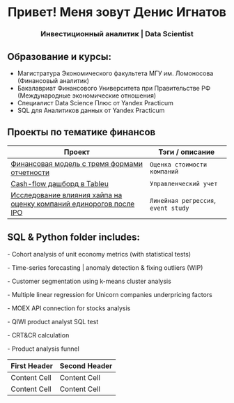 <div id="header" align="center">
    <h1>Привет! Меня зовут Денис Игнатов</h1>
    <h3>Инвестиционный аналитик | Data Scientist</h3>
</div>

## Образование и курсы:
- Магистратура Экономического факультета МГУ им. Ломоносова (Финансовый аналитик)
- Бакалавриат Финансового Университета при Правительстве РФ (Международные экономические отношения)
- Специалист Data Science Плюс от Yandex Practicum 
- SQL для Аналитиков данных от Yandex Practicum 



## Проекты по тематике финансов
| Проект        |Тэги / описание          |
| ------------- | ----------------------- | 
| [Финансовая модель с тремя формами отчетности](https://github.com/Denis1gn/portfolio/tree/main/Financial%20model) | `Оценка стоимости компаний`   | 
| [Cash-flow дашборд в Tableu](https://public.tableau.com/views/Cash-flowdashboard/Dashboard1?:language=en-US&publish=yes&:display_count=n&:origin=viz_share_link) | `Управленческий учет`  | 
| [Исследование влияния хайпа на оценку компаний единорогов после IPO](https://github.com/Denis1gn/portfolio/tree/main/Researches%20and%20presentations)  | `Линейная регрессия`, `event study` |   

  
## SQL & Python folder includes:
<p>- Cohort analysis of unit economy metrics (with statistical tests)<p>
<p>- Time-series forecasting | anomaly detection & fixing outliers (WIP) <p>
<p>- Customer segmentation using k-means cluster analysis <p>
<p>- Multiple linear regression for Unicorn companies underpricing factors<p>
<p>- MOEX API connection for stocks analysis<p>
<p>- QIWI product analyst SQL test <p>
<p>- CRT&CR calculation <p>
<p>- Product analysis funnel<p>



| First Header  | Second Header |
| ------------- | ------------- |
| Content Cell  | Content Cell  |
| Content Cell  | Content Cell  |
  
  
